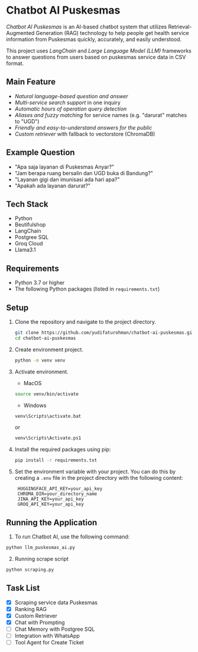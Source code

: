 # Chatbot AI Puskesmas

*Chatbot AI Puskesmas* is an AI-based chatbot system that utilizes Retrieval-Augmented Generation (RAG) technology to help people get health service information from Puskesmas quickly, accurately, and easily understood.

This project uses *LangChain* and *Large Language Model (LLM)* frameworks to answer questions from users based on puskesmas service data in CSV format.

## Main Feature

- *Natural language-based question and answer*
- *Multi-service search support* in one inquiry
- *Automatic hours of operation query detection*
- *Aliases and fuzzy matching* for service names (e.g. "darurat" matches to "UGD")
- *Friendly and easy-to-understand answers for the public*
- *Custom retriever* with fallback to vectorstore (ChromaDB)

## Example Question

- "Apa saja layanan di Puskesmas Anyar?"
- "Jam berapa ruang bersalin dan UGD buka di Bandung?"
- "Layanan gigi dan imunisasi ada hari apa?"
- "Apakah ada layanan darurat?"


## Tech Stack

- Python
- Beutifulshop
- LangChain
- Postgree SQL
- Groq Cloud
- Llama3.1

## Requirements

- Python 3.7 or higher
- The following Python packages (listed in `requirements.txt`)

## Setup

1. Clone the repository and navigate to the project directory.
   ```sh
   git clone https://github.com/yudifaturohman/chatbot-ai-puskesmas.git
   cd chatbot-ai-puskesmas
   ```
2. Create environment project.
   ```sh
   python -m venv venv
   ```
3. Activate environment.
   - MacOS
   ```sh
   source venv/bin/activate
   ```
   - Windows
   ```sh
   venv\Scripts\activate.bat
   ```
   or
   
   ```sh
   venv\Scripts\Activate.ps1
   ```
4. Install the required packages using pip:
   ```sh
   pip install -r requirements.txt
   ```
5. Set the environment variable with your project. You can do this by creating a `.env` file in the project directory with the following content:
   ```
    HUGGINGFACE_API_KEY=your_api_key
    CHROMA_DIR=your_directory_name
    JINA_API_KEY=your_api_key
    GROQ_API_KEY=your_api_key
   ```

## Running the Application

1. To run Chatbot AI, use the following command:

```sh
python llm_puskesmas_ai.py
```

2. Running scrape script

```sh
python scraping.py
```


## Task List
- [x] Scraping service data Puskesmas
- [x] Ranking RAG
- [x] Custom Retriever
- [x] Chat with Prompting
- [ ] Chat Memory with Postgree SQL
- [ ] Integration with WhatsApp
- [ ] Tool Agent for Create Ticket
